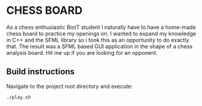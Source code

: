 # CHESS BOARD
As a chess enthusiastic BioIT student I naturally have to have a home-made chess board to practice my openings on. I wanted to expand my knowledge in C++ and the SFML library so i took this as an opportunity to do exactly that. The result was a SFML based GUI application in the shape of a chess analysis board. Hit me up if you are looking for an opponent.

## Build instructions 
Navigate to the project root directory and execute:
```
./play.sh
```
